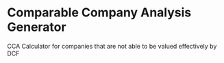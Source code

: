 # Comparable Company Analysis Generator
CCA Calculator for companies that are not able to be valued effectively by DCF
